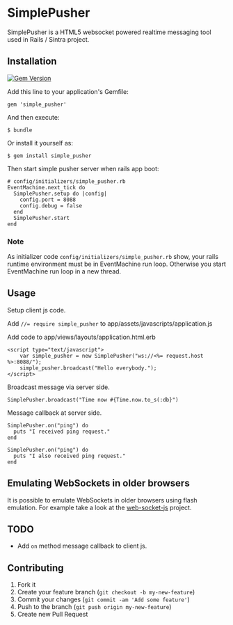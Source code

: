 # SimplePusher

SimplePusher is a HTML5 websocket powered realtime messaging tool used in Rails / Sintra project.

## Installation

[![Gem Version](https://badge.fury.io/rb/simple_pusher@2x.png)](http://badge.fury.io/rb/simple_pusher)

Add this line to your application's Gemfile:

    gem 'simple_pusher'

And then execute:

    $ bundle

Or install it yourself as:

    $ gem install simple_pusher

Then start simple pusher server when rails app boot:

    # config/initializers/simple_pusher.rb
    EventMachine.next_tick do
      SimplePusher.setup do |config|
        config.port = 8088
        config.debug = false
      end
      SimplePusher.start
    end

### Note

As initializer code `config/initializers/simple_pusher.rb` show, your rails runtime environment must be in EventMachine run loop. Otherwise you start EventMachine run loop in a new thread.

## Usage

Setup client js code.

Add `//= require simple_pusher` to app/assets/javascripts/application.js

Add code to app/views/layouts/application.html.erb
```
<script type="text/javascript">
    var simple_pusher = new SimplePusher("ws://<%= request.host %>:8088/");
    simple_pusher.broadcast("Hello everybody.");
</script>
```

Broadcast message via server side.

```
SimplePusher.broadcast("Time now #{Time.now.to_s(:db}")
```

Message callback at server side.

```
SimplePusher.on("ping") do
  puts "I received ping request."
end

SimplePusher.on("ping") do
  puts "I also received ping request."
end
```

## Emulating WebSockets in older browsers
It is possible to emulate WebSockets in older browsers using flash emulation. For example take a look at the [web-socket-js](https://github.com/gimite/web-socket-js) project.

## TODO

* Add `on` method message callback to client js.

## Contributing

1. Fork it
2. Create your feature branch (`git checkout -b my-new-feature`)
3. Commit your changes (`git commit -am 'Add some feature'`)
4. Push to the branch (`git push origin my-new-feature`)
5. Create new Pull Request

